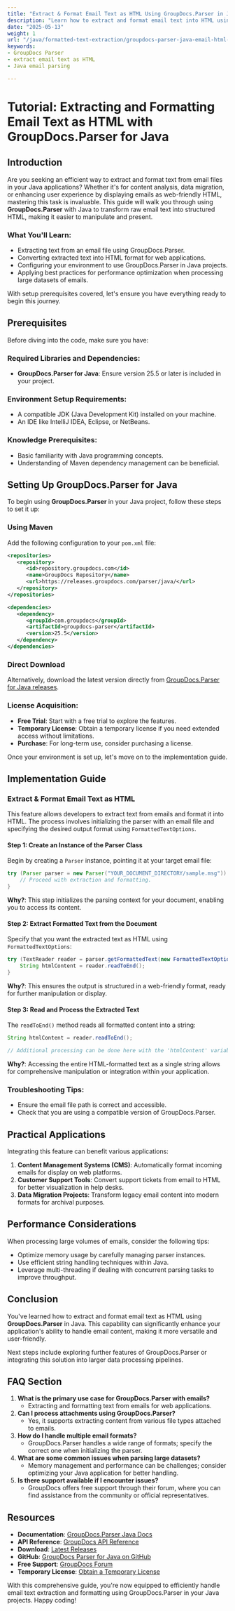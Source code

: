 ```yaml
---
title: "Extract & Format Email Text as HTML Using GroupDocs.Parser in Java"
description: "Learn how to extract and format email text into HTML using GroupDocs.Parser with Java. Ideal for content analysis, data migration, or enhancing user experience."
date: "2025-05-13"
weight: 1
url: "/java/formatted-text-extraction/groupdocs-parser-java-email-html-extraction/"
keywords:
- GroupDocs Parser
- extract email text as HTML
- Java email parsing

---
```



# Tutorial: Extracting and Formatting Email Text as HTML with GroupDocs.Parser for Java

## Introduction
Are you seeking an efficient way to extract and format text from email files in your Java applications? Whether it's for content analysis, data migration, or enhancing user experience by displaying emails as web-friendly HTML, mastering this task is invaluable. This guide will walk you through using **GroupDocs.Parser** with Java to transform raw email text into structured HTML, making it easier to manipulate and present.

### What You'll Learn:
- Extracting text from an email file using GroupDocs.Parser.
- Converting extracted text into HTML format for web applications.
- Configuring your environment to use GroupDocs.Parser in Java projects.
- Applying best practices for performance optimization when processing large datasets of emails.

With setup prerequisites covered, let's ensure you have everything ready to begin this journey.

## Prerequisites
Before diving into the code, make sure you have:

### Required Libraries and Dependencies:
- **GroupDocs.Parser for Java**: Ensure version 25.5 or later is included in your project.
  
### Environment Setup Requirements:
- A compatible JDK (Java Development Kit) installed on your machine.
- An IDE like IntelliJ IDEA, Eclipse, or NetBeans.

### Knowledge Prerequisites:
- Basic familiarity with Java programming concepts.
- Understanding of Maven dependency management can be beneficial.

## Setting Up GroupDocs.Parser for Java
To begin using **GroupDocs.Parser** in your Java project, follow these steps to set it up:

### Using Maven
Add the following configuration to your `pom.xml` file:
```xml
<repositories>
   <repository>
      <id>repository.groupdocs.com</id>
      <name>GroupDocs Repository</name>
      <url>https://releases.groupdocs.com/parser/java/</url>
   </repository>
</repositories>

<dependencies>
   <dependency>
      <groupId>com.groupdocs</groupId>
      <artifactId>groupdocs-parser</artifactId>
      <version>25.5</version>
   </dependency>
</dependencies>
```

### Direct Download
Alternatively, download the latest version directly from [GroupDocs.Parser for Java releases](https://releases.groupdocs.com/parser/java/).

### License Acquisition:
- **Free Trial**: Start with a free trial to explore the features.
- **Temporary License**: Obtain a temporary license if you need extended access without limitations.
- **Purchase**: For long-term use, consider purchasing a license.

Once your environment is set up, let's move on to the implementation guide.

## Implementation Guide
### Extract & Format Email Text as HTML
This feature allows developers to extract text from emails and format it into HTML. The process involves initializing the parser with an email file and specifying the desired output format using `FormattedTextOptions`.

#### Step 1: Create an Instance of the Parser Class
Begin by creating a `Parser` instance, pointing it at your target email file:
```java
try (Parser parser = new Parser("YOUR_DOCUMENT_DIRECTORY/sample.msg")) {
    // Proceed with extraction and formatting.
}
```
**Why?**: This step initializes the parsing context for your document, enabling you to access its content.

#### Step 2: Extract Formatted Text from the Document
Specify that you want the extracted text as HTML using `FormattedTextOptions`:
```java
try (TextReader reader = parser.getFormattedText(new FormattedTextOptions(FormattedTextMode.Html))) {
    String htmlContent = reader.readToEnd();
}
```
**Why?**: This ensures the output is structured in a web-friendly format, ready for further manipulation or display.

#### Step 3: Read and Process the Extracted Text
The `readToEnd()` method reads all formatted content into a string:
```java
String htmlContent = reader.readToEnd();

// Additional processing can be done here with the 'htmlContent' variable.
```
**Why?**: Accessing the entire HTML-formatted text as a single string allows for comprehensive manipulation or integration within your application.

### Troubleshooting Tips:
- Ensure the email file path is correct and accessible.
- Check that you are using a compatible version of GroupDocs.Parser.

## Practical Applications
Integrating this feature can benefit various applications:
1. **Content Management Systems (CMS)**: Automatically format incoming emails for display on web platforms.
2. **Customer Support Tools**: Convert support tickets from email to HTML for better visualization in help desks.
3. **Data Migration Projects**: Transform legacy email content into modern formats for archival purposes.

## Performance Considerations
When processing large volumes of emails, consider the following tips:
- Optimize memory usage by carefully managing parser instances.
- Use efficient string handling techniques within Java.
- Leverage multi-threading if dealing with concurrent parsing tasks to improve throughput.

## Conclusion
You've learned how to extract and format email text as HTML using **GroupDocs.Parser** in Java. This capability can significantly enhance your application's ability to handle email content, making it more versatile and user-friendly.

Next steps include exploring further features of GroupDocs.Parser or integrating this solution into larger data processing pipelines.

## FAQ Section
1. **What is the primary use case for GroupDocs.Parser with emails?**
   - Extracting and formatting text from emails for web applications.
2. **Can I process attachments using GroupDocs.Parser?**
   - Yes, it supports extracting content from various file types attached to emails.
3. **How do I handle multiple email formats?**
   - GroupDocs.Parser handles a wide range of formats; specify the correct one when initializing the parser.
4. **What are some common issues when parsing large datasets?**
   - Memory management and performance can be challenges; consider optimizing your Java application for better handling.
5. **Is there support available if I encounter issues?**
   - GroupDocs offers free support through their forum, where you can find assistance from the community or official representatives.

## Resources
- **Documentation**: [GroupDocs.Parser Java Docs](https://docs.groupdocs.com/parser/java/)
- **API Reference**: [GroupDocs API Reference](https://reference.groupdocs.com/parser/java)
- **Download**: [Latest Releases](https://releases.groupdocs.com/parser/java/)
- **GitHub**: [GroupDocs Parser for Java on GitHub](https://github.com/groupdocs-parser/GroupDocs.Parser-for-Java)
- **Free Support**: [GroupDocs Forum](https://forum.groupdocs.com/c/parser)
- **Temporary License**: [Obtain a Temporary License](https://purchase.groupdocs.com/temporary-license)

With this comprehensive guide, you're now equipped to efficiently handle email text extraction and formatting using GroupDocs.Parser in your Java projects. Happy coding!
